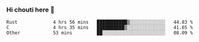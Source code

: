 ### Hi chouti here 👋


<!--START_SECTION:waka-->

```text
Rust             4 hrs 56 mins   ███████████▒░░░░░░░░░░░░░   44.83 %
C                4 hrs 35 mins   ██████████▒░░░░░░░░░░░░░░   41.65 %
Other            53 mins         ██░░░░░░░░░░░░░░░░░░░░░░░   08.09 %
```

<!--END_SECTION:waka-->

<!--
**l0nl1f3/l0nl1f3** is a ✨ _special_ ✨ repository because its `README.md` (this file) appears on your GitHub profile.

Here are some ideas to get you started:

- 🔭 I’m currently working on ...
- 🌱 I’m currently learning ...
- 👯 I’m looking to collaborate on ...
- 🤔 I’m looking for help with ...
- 💬 Ask me about ...
- 📫 How to reach me: ...
- 😄 Pronouns: ...
- ⚡ Fun fact: ...
-->
